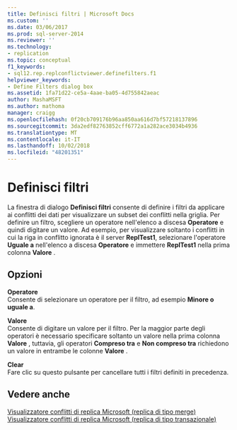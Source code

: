 ```yaml
---
title: Definisci filtri | Microsoft Docs
ms.custom: ''
ms.date: 03/06/2017
ms.prod: sql-server-2014
ms.reviewer: ''
ms.technology:
- replication
ms.topic: conceptual
f1_keywords:
- sql12.rep.replconflictviewer.definefilters.f1
helpviewer_keywords:
- Define Filters dialog box
ms.assetid: 1fa71d22-ce5a-4aae-ba05-4d755842aeac
author: MashaMSFT
ms.author: mathoma
manager: craigg
ms.openlocfilehash: 0f20cb709176b96aa850aa616d7bf57218137896
ms.sourcegitcommit: 3da2edf82763852cff6772a1a282ace3034b4936
ms.translationtype: MT
ms.contentlocale: it-IT
ms.lasthandoff: 10/02/2018
ms.locfileid: "48201351"
---
```

# <a name="define-filters"></a>Definisci filtri
  La finestra di dialogo **Definisci filtri** consente di definire i filtri da applicare ai conflitti dei dati per visualizzare un subset dei conflitti nella griglia. Per definire un filtro, scegliere un operatore nell'elenco a discesa **Operatore** e quindi digitare un valore. Ad esempio, per visualizzare soltanto i conflitti in cui la riga in conflitto ignorata è il server **ReplTest1**, selezionare l'operatore **Uguale a** nell'elenco a discesa **Operatore** e immettere **ReplTest1** nella prima colonna **Valore** .  
  
## <a name="options"></a>Opzioni  
 **Operatore**  
 Consente di selezionare un operatore per il filtro, ad esempio **Minore o uguale a**.  
  
 **Valore**  
 Consente di digitare un valore per il filtro. Per la maggior parte degli operatori è necessario specificare soltanto un valore nella prima colonna **Valore** , tuttavia, gli operatori **Compreso tra** e **Non compreso tra** richiedono un valore in entrambe le colonne **Valore** .  
  
 **Clear**  
 Fare clic su questo pulsante per cancellare tutti i filtri definiti in precedenza.  
  
## <a name="see-also"></a>Vedere anche  
 [Visualizzatore conflitti di replica Microsoft &#40;replica di tipo merge&#41;](microsoft-replication-conflict-viewer-merge-replication.md)   
 [Visualizzatore conflitti di replica Microsoft &#40;replica di tipo transazionale&#41;](microsoft-replication-conflict-viewer-transactional-replication.md)  
  
  
